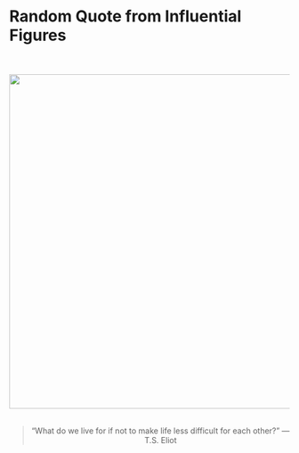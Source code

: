 # Random Quote from Influential Figures

<div align="center">
  <br>
  <br>
  <a href="https://en.wikipedia.org/wiki/T._S._Eliot" title="T. S. Eliot - Wikipedia"><img src="https://upload.wikimedia.org/wikipedia/commons/2/26/Thomas_Stearns_Eliot_by_Lady_Ottoline_Morrell_%281934%29.jpg" width="600px"></a>
  <br>
  <br>
  <blockquote>&ldquo;What do we live for if not to make life less difficult for each other?&rdquo; &mdash; <footer>T.S. Eliot</footer></blockquote>
</div>
  